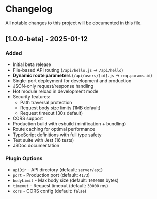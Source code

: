 # Changelog

All notable changes to this project will be documented in this file.

## [1.0.0-beta] - 2025-01-12

### Added
- Initial beta release
- File-based API routing (`/api/hello.js` → `/api/hello`)
- **Dynamic route parameters** (`/api/users/[id].js` → `req.params.id`)
- Single-port deployment for development and production
- JSON-only request/response handling
- Hot module reload in development mode
- Security features:
  - Path traversal protection
  - Request body size limits (1MB default)
  - Request timeout (30s default)
- CORS support
- Production build with esbuild (minification + bundling)
- Route caching for optimal performance
- TypeScript definitions with full type safety
- Test suite with Jest (16 tests)
- JSDoc documentation

### Plugin Options
- `apiDir` - API directory (default: `server/api`)
- `port` - Production port (default: `4173`)
- `bodyLimit` - Max body size (default: `1000000` bytes)
- `timeout` - Request timeout (default: `30000` ms)
- `cors` - CORS config (default: `false`)

